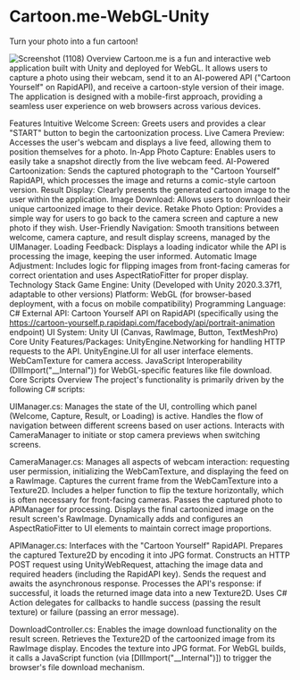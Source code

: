 # Cartoon.me-WebGL-Unity
Turn your photo into a fun cartoon!

![Screenshot (1108)](https://github.com/user-attachments/assets/6b11be5e-225d-4cee-9a4a-fed58807d47e)
Overview
Cartoon.me is a fun and interactive web application built with Unity and deployed for WebGL. It allows users to capture a photo using their webcam, send it to an AI-powered API ("Cartoon Yourself" on RapidAPI), and receive a cartoon-style version of their image. The application is designed with a mobile-first approach, providing a seamless user experience on web browsers across various devices.

Features
Intuitive Welcome Screen: Greets users and provides a clear "START" button to begin the cartoonization process.
Live Camera Preview: Accesses the user's webcam and displays a live feed, allowing them to position themselves for a photo.
In-App Photo Capture: Enables users to easily take a snapshot directly from the live webcam feed.
AI-Powered Cartoonization: Sends the captured photograph to the "Cartoon Yourself" RapidAPI, which processes the image and returns a comic-style cartoon version.
Result Display: Clearly presents the generated cartoon image to the user within the application.
Image Download: Allows users to download their unique cartoonized image to their device.
Retake Photo Option: Provides a simple way for users to go back to the camera screen and capture a new photo if they wish.
User-Friendly Navigation: Smooth transitions between welcome, camera capture, and result display screens, managed by the UIManager.
Loading Feedback: Displays a loading indicator while the API is processing the image, keeping the user informed.
Automatic Image Adjustment: Includes logic for flipping images from front-facing cameras for correct orientation and uses AspectRatioFitter for proper display.
Technology Stack
Game Engine: Unity (Developed with Unity 2020.3.37f1, adaptable to other versions)
Platform: WebGL (for browser-based deployment, with a focus on mobile compatibility)
Programming Language: C#
External API: Cartoon Yourself API on RapidAPI (specifically using the https://cartoon-yourself.p.rapidapi.com/facebody/api/portrait-animation endpoint)
UI System: Unity UI (Canvas, RawImage, Button, TextMeshPro)
Core Unity Features/Packages:
UnityEngine.Networking for handling HTTP requests to the API.
UnityEngine.UI for all user interface elements.
WebCamTexture for camera access.
JavaScript Interoperability (DllImport("__Internal")) for WebGL-specific features like file download.
Core Scripts Overview
The project's functionality is primarily driven by the following C# scripts:

UIManager.cs:
Manages the state of the UI, controlling which panel (Welcome, Capture, Result, or Loading) is active.
Handles the flow of navigation between different screens based on user actions.
Interacts with CameraManager to initiate or stop camera previews when switching screens.

CameraManager.cs:
Manages all aspects of webcam interaction: requesting user permission, initializing the WebCamTexture, and displaying the feed on a RawImage.
Captures the current frame from the WebCamTexture into a Texture2D.
Includes a helper function to flip the texture horizontally, which is often necessary for front-facing cameras.
Passes the captured photo to APIManager for processing.
Displays the final cartoonized image on the result screen's RawImage.
Dynamically adds and configures an AspectRatioFitter to UI elements to maintain correct image proportions.

APIManager.cs:
Interfaces with the "Cartoon Yourself" RapidAPI.
Prepares the captured Texture2D by encoding it into JPG format.
Constructs an HTTP POST request using UnityWebRequest, attaching the image data and required headers (including the RapidAPI key).
Sends the request and awaits the asynchronous response.
Processes the API's response: if successful, it loads the returned image data into a new Texture2D.
Uses C# Action delegates for callbacks to handle success (passing the result texture) or failure (passing an error message).

DownloadController.cs:
Enables the image download functionality on the result screen.
Retrieves the Texture2D of the cartoonized image from its RawImage display.
Encodes the texture into JPG format.
For WebGL builds, it calls a JavaScript function (via [DllImport("__Internal")]) to trigger the browser's file download mechanism.
